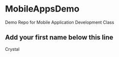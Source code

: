 # MobileAppsDemo
Demo Repo for Mobile Application Development Class

Add your first name below this line
-----------------------------------
Crystal
